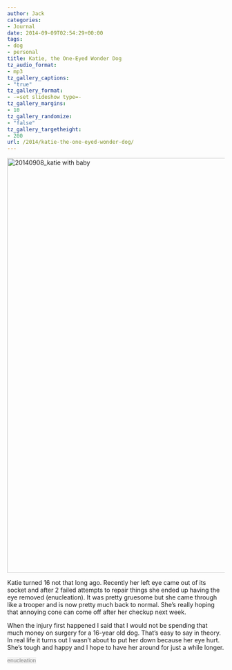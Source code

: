 ```yaml
---
author: Jack
categories:
- Journal
date: 2014-09-09T02:54:29+00:00
tags:
- dog
- personal
title: Katie, the One-Eyed Wonder Dog
tz_audio_format:
- mp3
tz_gallery_captions:
- "true"
tz_gallery_format:
- -=set slideshow type=-
tz_gallery_margins:
- 10
tz_gallery_randomize:
- "false"
tz_gallery_targetheight:
- 200
url: /2014/katie-the-one-eyed-wonder-dog/
---
```


[<img class="alignnone size-full wp-image-3512" src="/img/2014/09/20140908_katie-with-baby.jpg" alt="20140908_katie with baby" width="1200" height="960" srcset="/img/2014/09/20140908_katie-with-baby.jpg 1200w, /img/2014/09/20140908_katie-with-baby-300x240.jpg 300w, /img/2014/09/20140908_katie-with-baby-768x614.jpg 768w, /img/2014/09/20140908_katie-with-baby-1024x819.jpg 1024w" sizes="(max-width: 1200px) 100vw, 1200px" />][1]

Katie turned 16 not that long ago. Recently her left eye came out of its socket and after 2 failed attempts to repair things she ended up having the eye removed (enucleation). It was pretty gruesome but she came through like a trooper and is now pretty much back to normal. She’s really hoping that annoying cone can come off after her checkup next week.

When the injury first happened I said that I would not be spending that much money on surgery for a 16-year old dog. That’s easy to say in theory. In real life it turns out I wasn’t about to put her down because her eye hurt. She’s tough and happy and I hope to have her around for just a while longer.

<span style="color: #888888; font-family: arial, sans-serif; font-size: 13px; line-height: 16px; background-color: #f1f1f1;">enucleation</span>

 [1]: /img/2014/09/20140908_katie-with-baby.jpg